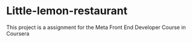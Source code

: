 # Little-lemon-restaurant
This project is a assignment for the Meta Front End Developer Course in Coursera
